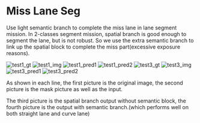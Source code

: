 # Miss Lane Seg
Use light semantic branch to complete the miss lane in lane segment mission.
In 2-classes segment mission, spatial branch is good enough to segment the lane, but is not robust. So we use the extra semantic branch to link up the spatial block to complete the miss part(excessive exposure reasons). 

![test1_gt](https://github.com/user-attachments/assets/f16480db-98c6-4ce7-9e68-68723971d9a4)
![test1_img](https://github.com/user-attachments/assets/927809b4-f2a0-41f1-9d86-7089fceceb10)
![test1_pred1](https://github.com/user-attachments/assets/399ac19d-8ce0-44dc-b0c3-5f08cb0de457)
![test1_pred2](https://github.com/user-attachments/assets/88ed748f-00fe-41d3-9a11-cef32b43635b)
![test3_gt](https://github.com/user-attachments/assets/2832d360-2d3d-4083-8062-9d11a74962ed)
![test3_img](https://github.com/user-attachments/assets/759399ef-bea1-40c0-92e8-19d238f48c0b)
![test3_pred1](https://github.com/user-attachments/assets/f31a7d17-98ca-4bee-9887-e870623f391c)
![test3_pred2](https://github.com/user-attachments/assets/7316587b-72d4-42de-8178-a5a270a93ef9)

As shown in each line, the first picture is the original image, the second picture is the mask picture as well as the input.

The third picture is the spatial branch output without semantic block, the fourth picture is the output with semantic branch.(which performs well on both straight lane and curve lane)
